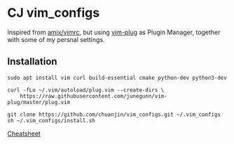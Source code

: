 CJ vim_configs
====

Inspired from [amix/vimrc](https://github.com/amix/vimrc), but using [vim-plug](https://github.com/junegunn/vim-plug) as Plugin Manager, together with some of my persnal settings.

## Installation


    sudo apt install vim curl build-essential cmake python-dev python3-dev

    curl -fLo ~/.vim/autoload/plug.vim --create-dirs \
        https://raw.githubusercontent.com/junegunn/vim-plug/master/plug.vim

    git clone https://github.com/chuanjin/vim_configs.git ~/.vim_configs
    sh ~/.vim_configs/install.sh

[Cheatsheet](https://gist.github.com/chuanjin/f59405a753f500196863b034d7399e18)
 
